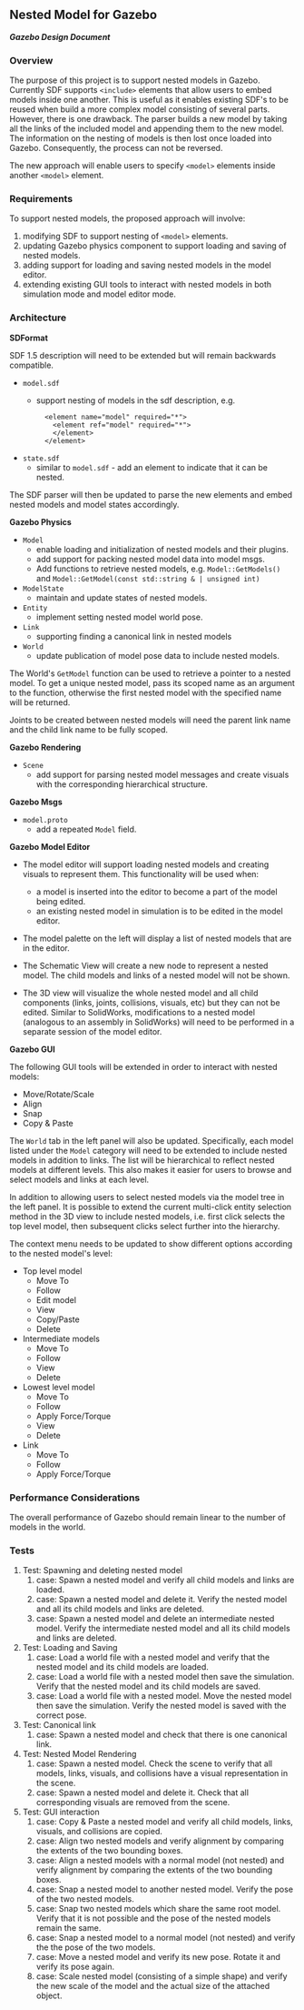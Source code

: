 ## Nested Model for Gazebo
***Gazebo Design Document***

### Overview

The purpose of this project is to support nested models in Gazebo.
Currently SDF supports `<include>` elements that allow users to embed models
inside one another. This is useful as it enables existing SDF's to be reused
when build a more complex model consisting of several parts.
However, there is one drawback. The parser builds a new model by taking all the
links of the included model and appending them to the new model. The
information on the nesting of models is then lost once loaded into Gazebo.
Consequently, the process can not be reversed.

The new approach will enable users to specify `<model>` elements inside
another `<model>` element.

### Requirements

To support nested models, the proposed approach will involve:

1. modifying SDF to support nesting of `<model>` elements.
1. updating Gazebo physics component to support loading and saving of
nested models.
1. adding support for loading and saving nested models in the model editor.
1. extending existing GUI tools to interact with nested models in both
simulation mode and model editor mode.

### Architecture

**SDFormat**

SDF 1.5 description will need to be extended but will remain backwards
compatible.

* `model.sdf`
    * support nesting of models in the sdf description, e.g.

            <element name="model" required="*">
              <element ref="model" required="*">
              </element>
            </element>


* `state.sdf`
    * similar to `model.sdf` - add an element to indicate that it can be nested.

The SDF parser will then be updated to parse the new elements and embed
nested models and model states accordingly.

**Gazebo Physics**

* `Model`
    * enable loading and initialization of nested models and their plugins.
    * add support for packing nested model data into model msgs.
    * Add functions to retrieve nested models, e.g. `Model::GetModels()` and
    `Model::GetModel(const std::string & | unsigned int)`
* `ModelState`
    * maintain and update states of nested models.
* `Entity`
    * implement setting nested model world pose.
* `Link`
    * supporting finding a canonical link in nested models
* `World`
    * update publication of model pose data to include nested models.

The World's `GetModel` function can be used to retrieve a pointer to a nested
model. To get a unique nested model, pass its scoped name as an argument to the
function, otherwise the first nested model with the specified name will be
returned.

Joints to be created between nested models will need the parent link name
and the child link name to be fully scoped.

**Gazebo Rendering**

* `Scene`
    * add support for parsing nested model messages and create visuals with
    the corresponding hierarchical structure.

**Gazebo Msgs**

* `model.proto`
    * add a repeated `Model` field.

**Gazebo Model Editor**

* The model editor will support loading nested models and creating
visuals to represent them. This functionality will be used when:
    * a model is inserted into the editor to become a part of the model
    being edited.
    * an existing nested model in simulation is to be edited in the model
    editor.

* The model palette on the left will display a list of nested models that
are in the editor.

* The Schematic View will create a new node to represent a nested model. The
child models and links of a nested model will not be shown.

* The 3D view will visualize the whole nested model and all child
components (links, joints, collisions, visuals, etc) but they can not be
edited. Similar to SolidWorks, modifications to a nested model (analogous to
an assembly in SolidWorks) will need to be performed in a separate session of
the model editor.

**Gazebo GUI**

The following GUI tools will be extended in order to interact with nested
models:

* Move/Rotate/Scale
* Align
* Snap
* Copy & Paste

The `World` tab in the left panel will also be updated. Specifically, each
model listed under the `Model` category will need to be extended to include
nested models in addition to links. The list will be hierarchical to reflect
nested models at different levels. This also makes it easier for users to
browse and select models and links at each level.

In addition to allowing users to select nested models via the model tree in the
left panel. It is possible to extend the current multi-click entity selection
method in the 3D view to include nested models, i.e. first click selects the
top level model, then subsequent clicks select further into the hierarchy.

The context menu needs to be updated to show different options according to
the nested model's level:

* Top level model
    * Move To
    * Follow
    * Edit model
    * View
    * Copy/Paste
    * Delete
* Intermediate models
    * Move To
    * Follow
    * View
    * Delete
* Lowest level model
    * Move To
    * Follow
    * Apply Force/Torque
    * View
    * Delete
* Link
    * Move To
    * Follow
    * Apply Force/Torque

### Performance Considerations

The overall performance of Gazebo should remain linear to the number of models
in the world.

### Tests

1. Test: Spawning and deleting nested model
    1. case: Spawn a nested model and verify all child models and links are
    loaded.
    1. case: Spawn a nested model and delete it. Verify the nested model and
    all its child models and links are deleted.
    1. case: Spawn a nested model and delete an intermediate nested model.
    Verify the intermediate nested model and all its child models and links are
    deleted.
1. Test: Loading and Saving
    1. case: Load a world file with a nested model and verify that the nested
    model and its child models are loaded.
    1. case: Load a world file with a nested model then save the simulation.
    Verify that the nested model and its child models are saved.
    1. case: Load a world file with a nested model. Move the nested model then
    save the simulation. Verify the nested model is saved with the correct pose.
1. Test: Canonical link
    1. case: Spawn a nested model and check that there is one canonical link.
1. Test: Nested Model Rendering
    1. case: Spawn a nested model. Check the scene to verify that all models,
    links, visuals, and collisions have a visual representation in the scene.
    1. case: Spawn a nested model and delete it. Check that all corresponding
    visuals are removed from the scene.
1. Test: GUI interaction
    1. case: Copy & Paste a nested model and verify all child models, links,
    visuals, and collisions are copied.
    1. case: Align two nested models and verify alignment by comparing the
    extents of the two bounding boxes.
    1. case: Align a nested models with a normal model (not nested) and verify
    alignment by comparing the extents of the two bounding boxes.
    1. case: Snap a nested model to another nested model. Verify the pose of the
    two nested models.
    1. case: Snap two nested models which share the same root model. Verify
    that it is not possible and the pose of the nested models remain the same.
    1. case: Snap a nested model to a normal model (not nested) and verify the
    the pose of the two models.
    1. case: Move a nested model and verify its new pose. Rotate it and
    verify its pose again.
    1. case: Scale nested model (consisting of a simple shape) and verify
    the new scale of the model and the actual size of the attached object.
